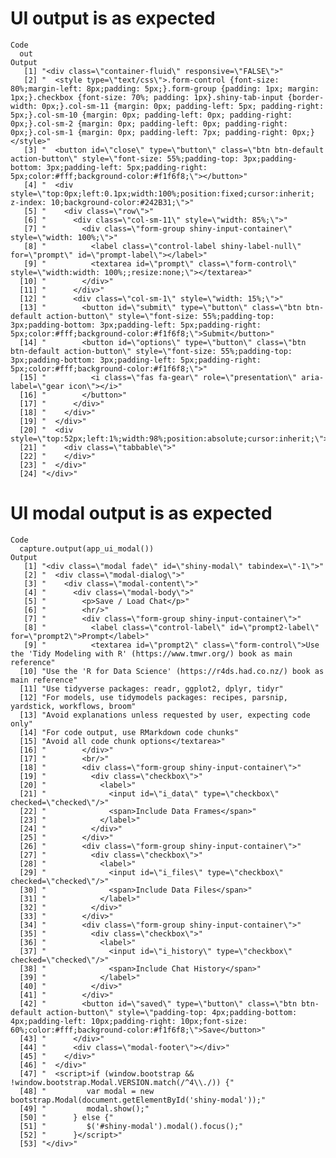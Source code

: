# UI output is as expected

    Code
      out
    Output
       [1] "<div class=\"container-fluid\" responsive=\"FALSE\">"                                                                                                                                                                                                                                                                                                                                                                                                                               
       [2] "  <style type=\"text/css\">.form-control {font-size: 80%;margin-left: 8px;padding: 5px;}.form-group {padding: 1px; margin: 1px;}.checkbox {font-size: 70%; padding: 1px}.shiny-tab-input {border-width: 0px;}.col-sm-11 {margin: 0px; padding-left: 5px; padding-right: 5px;}.col-sm-10 {margin: 0px; padding-left: 0px; padding-right: 0px;}.col-sm-2 {margin: 0px; padding-left: 0px; padding-right: 0px;}.col-sm-1 {margin: 0px; padding-left: 7px; padding-right: 0px;}</style>"
       [3] "  <button id=\"close\" type=\"button\" class=\"btn btn-default action-button\" style=\"font-size: 55%;padding-top: 3px;padding-bottom: 3px;padding-left: 5px;padding-right: 5px;color:#fff;background-color:#f1f6f8;\"></button>"                                                                                                                                                                                                                                                   
       [4] "  <div style=\"top:0px;left:0.1px;width:100%;position:fixed;cursor:inherit; z-index: 10;background-color:#242B31;\">"                                                                                                                                                                                                                                                                                                                                                               
       [5] "    <div class=\"row\">"                                                                                                                                                                                                                                                                                                                                                                                                                                                            
       [6] "      <div class=\"col-sm-11\" style=\"width: 85%;\">"                                                                                                                                                                                                                                                                                                                                                                                                                              
       [7] "        <div class=\"form-group shiny-input-container\" style=\"width: 100%;\">"                                                                                                                                                                                                                                                                                                                                                                                                    
       [8] "          <label class=\"control-label shiny-label-null\" for=\"prompt\" id=\"prompt-label\"></label>"                                                                                                                                                                                                                                                                                                                                                                              
       [9] "          <textarea id=\"prompt\" class=\"form-control\" style=\"width:width: 100%;;resize:none;\"></textarea>"                                                                                                                                                                                                                                                                                                                                                                     
      [10] "        </div>"                                                                                                                                                                                                                                                                                                                                                                                                                                                                     
      [11] "      </div>"                                                                                                                                                                                                                                                                                                                                                                                                                                                                       
      [12] "      <div class=\"col-sm-1\" style=\"width: 15%;\">"                                                                                                                                                                                                                                                                                                                                                                                                                               
      [13] "        <button id=\"submit\" type=\"button\" class=\"btn btn-default action-button\" style=\"font-size: 55%;padding-top: 3px;padding-bottom: 3px;padding-left: 5px;padding-right: 5px;color:#fff;background-color:#f1f6f8;\">Submit</button>"                                                                                                                                                                                                                                      
      [14] "        <button id=\"options\" type=\"button\" class=\"btn btn-default action-button\" style=\"font-size: 55%;padding-top: 3px;padding-bottom: 3px;padding-left: 5px;padding-right: 5px;color:#fff;background-color:#f1f6f8;\">"                                                                                                                                                                                                                                                    
      [15] "          <i class=\"fas fa-gear\" role=\"presentation\" aria-label=\"gear icon\"></i>"                                                                                                                                                                                                                                                                                                                                                                                             
      [16] "        </button>"                                                                                                                                                                                                                                                                                                                                                                                                                                                                  
      [17] "      </div>"                                                                                                                                                                                                                                                                                                                                                                                                                                                                       
      [18] "    </div>"                                                                                                                                                                                                                                                                                                                                                                                                                                                                         
      [19] "  </div>"                                                                                                                                                                                                                                                                                                                                                                                                                                                                           
      [20] "  <div style=\"top:52px;left:1%;width:98%;position:absolute;cursor:inherit;\">"                                                                                                                                                                                                                                                                                                                                                                                                     
      [21] "    <div class=\"tabbable\">"                                                                                                                                                                                                                                                                                                                                                                                                                                                       
      [22] "    </div>"                                                                                                                                                                                                                                                                                                                                                                                                                                                                         
      [23] "  </div>"                                                                                                                                                                                                                                                                                                                                                                                                                                                                           
      [24] "</div>"                                                                                                                                                                                                                                                                                                                                                                                                                                                                             

# UI modal output is as expected

    Code
      capture.output(app_ui_modal())
    Output
       [1] "<div class=\"modal fade\" id=\"shiny-modal\" tabindex=\"-1\">"                                                                                                                                                                               
       [2] "  <div class=\"modal-dialog\">"                                                                                                                                                                                                              
       [3] "    <div class=\"modal-content\">"                                                                                                                                                                                                           
       [4] "      <div class=\"modal-body\">"                                                                                                                                                                                                            
       [5] "        <p>Save / Load Chat</p>"                                                                                                                                                                                                             
       [6] "        <hr/>"                                                                                                                                                                                                                               
       [7] "        <div class=\"form-group shiny-input-container\">"                                                                                                                                                                                    
       [8] "          <label class=\"control-label\" id=\"prompt2-label\" for=\"prompt2\">Prompt</label>"                                                                                                                                                
       [9] "          <textarea id=\"prompt2\" class=\"form-control\">Use the 'Tidy Modeling with R' (https://www.tmwr.org/) book as main reference"                                                                                                     
      [10] "Use the 'R for Data Science' (https://r4ds.had.co.nz/) book as main reference"                                                                                                                                                               
      [11] "Use tidyverse packages: readr, ggplot2, dplyr, tidyr"                                                                                                                                                                                        
      [12] "For models, use tidymodels packages: recipes, parsnip, yardstick, workflows, broom"                                                                                                                                                          
      [13] "Avoid explanations unless requested by user, expecting code only"                                                                                                                                                                            
      [14] "For code output, use RMarkdown code chunks"                                                                                                                                                                                                  
      [15] "Avoid all code chunk options</textarea>"                                                                                                                                                                                                     
      [16] "        </div>"                                                                                                                                                                                                                              
      [17] "        <br/>"                                                                                                                                                                                                                               
      [18] "        <div class=\"form-group shiny-input-container\">"                                                                                                                                                                                    
      [19] "          <div class=\"checkbox\">"                                                                                                                                                                                                          
      [20] "            <label>"                                                                                                                                                                                                                         
      [21] "              <input id=\"i_data\" type=\"checkbox\" checked=\"checked\"/>"                                                                                                                                                                  
      [22] "              <span>Include Data Frames</span>"                                                                                                                                                                                              
      [23] "            </label>"                                                                                                                                                                                                                        
      [24] "          </div>"                                                                                                                                                                                                                            
      [25] "        </div>"                                                                                                                                                                                                                              
      [26] "        <div class=\"form-group shiny-input-container\">"                                                                                                                                                                                    
      [27] "          <div class=\"checkbox\">"                                                                                                                                                                                                          
      [28] "            <label>"                                                                                                                                                                                                                         
      [29] "              <input id=\"i_files\" type=\"checkbox\" checked=\"checked\"/>"                                                                                                                                                                 
      [30] "              <span>Include Data Files</span>"                                                                                                                                                                                               
      [31] "            </label>"                                                                                                                                                                                                                        
      [32] "          </div>"                                                                                                                                                                                                                            
      [33] "        </div>"                                                                                                                                                                                                                              
      [34] "        <div class=\"form-group shiny-input-container\">"                                                                                                                                                                                    
      [35] "          <div class=\"checkbox\">"                                                                                                                                                                                                          
      [36] "            <label>"                                                                                                                                                                                                                         
      [37] "              <input id=\"i_history\" type=\"checkbox\" checked=\"checked\"/>"                                                                                                                                                               
      [38] "              <span>Include Chat History</span>"                                                                                                                                                                                             
      [39] "            </label>"                                                                                                                                                                                                                        
      [40] "          </div>"                                                                                                                                                                                                                            
      [41] "        </div>"                                                                                                                                                                                                                              
      [42] "        <button id=\"saved\" type=\"button\" class=\"btn btn-default action-button\" style=\"padding-top: 4px;padding-bottom: 4px;padding-left: 10px;padding-right: 10px;font-size: 60%;color:#fff;background-color:#f1f6f8;\">Save</button>"
      [43] "      </div>"                                                                                                                                                                                                                                
      [44] "      <div class=\"modal-footer\"></div>"                                                                                                                                                                                                    
      [45] "    </div>"                                                                                                                                                                                                                                  
      [46] "  </div>"                                                                                                                                                                                                                                    
      [47] "  <script>if (window.bootstrap && !window.bootstrap.Modal.VERSION.match(/^4\\./)) {"                                                                                                                                                         
      [48] "         var modal = new bootstrap.Modal(document.getElementById('shiny-modal'));"                                                                                                                                                           
      [49] "         modal.show();"                                                                                                                                                                                                                      
      [50] "      } else {"                                                                                                                                                                                                                              
      [51] "         $('#shiny-modal').modal().focus();"                                                                                                                                                                                                 
      [52] "      }</script>"                                                                                                                                                                                                                            
      [53] "</div>"                                                                                                                                                                                                                                      


